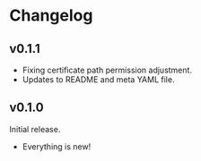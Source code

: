 # Changelog

## v0.1.1

- Fixing certificate path permission adjustment.
- Updates to README and meta YAML file.

## v0.1.0

Initial release.

- Everything is new!
